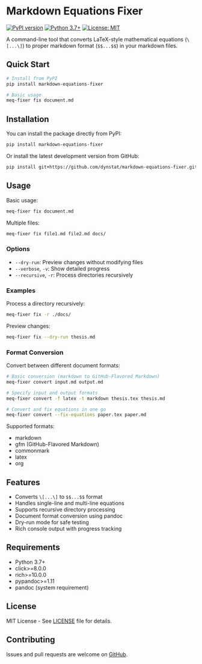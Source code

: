 # Markdown Equations Fixer

[![PyPI version](https://badge.fury.io/py/markdown-equations-fixer.svg)](https://badge.fury.io/py/markdown-equations-fixer)
[![Python 3.7+](https://img.shields.io/badge/python-3.7+-blue.svg)](https://www.python.org/downloads/)
[![License: MIT](https://img.shields.io/badge/License-MIT-yellow.svg)](https://opensource.org/licenses/MIT)

A command-line tool that converts LaTeX-style mathematical equations (`\[...\]`) to proper markdown format (`$$...$$`) in your markdown files.

## Quick Start

```bash
# Install from PyPI
pip install markdown-equations-fixer

# Basic usage
meq-fixer fix document.md
```

## Installation

You can install the package directly from PyPI:

```bash
pip install markdown-equations-fixer
```

Or install the latest development version from GitHub:

```bash
pip install git+https://github.com/dynstat/markdown-equations-fixer.git
```

## Usage

Basic usage:
```bash
meq-fixer fix document.md
```

Multiple files:
```bash
meq-fixer fix file1.md file2.md docs/
```

### Options

- `--dry-run`: Preview changes without modifying files
- `--verbose`, `-v`: Show detailed progress
- `--recursive`, `-r`: Process directories recursively

### Examples

Process a directory recursively:
```bash
meq-fixer fix -r ./docs/
```

Preview changes:
```bash
meq-fixer fix --dry-run thesis.md
```

### Format Conversion

Convert between different document formats:
```bash
# Basic conversion (markdown to GitHub-Flavored Markdown)
meq-fixer convert input.md output.md

# Specify input and output formats
meq-fixer convert -f latex -t markdown thesis.tex thesis.md

# Convert and fix equations in one go
meq-fixer convert --fix-equations paper.tex paper.md
```

Supported formats:
- markdown
- gfm (GitHub-Flavored Markdown)
- commonmark
- latex
- org

## Features

- Converts `\[...\]` to `$$...$$` format
- Handles single-line and multi-line equations
- Supports recursive directory processing
- Document format conversion using pandoc
- Dry-run mode for safe testing
- Rich console output with progress tracking

## Requirements

- Python 3.7+
- click>=8.0.0
- rich>=10.0.0
- pypandoc>=1.11
- pandoc (system requirement)

## License

MIT License - See [LICENSE](LICENSE) file for details.

## Contributing

Issues and pull requests are welcome on [GitHub](https://github.com/dynstat/markdown-equations-fixer/).
```
